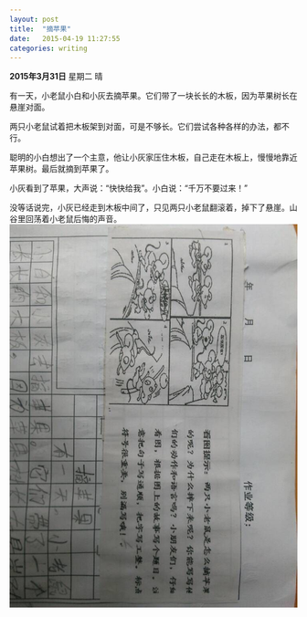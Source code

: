 ```yaml
---
layout: post
title:  "摘苹果"
date:   2015-04-19 11:27:55
categories: writing
---
```

**2015年3月31日** 星期二  晴

有一天，小老鼠小白和小灰去摘苹果。它们带了一块长长的木板，因为苹果树长在悬崖对面。

两只小老鼠试着把木板架到对面，可是不够长。它们尝试各种各样的办法，都不行。

聪明的小白想出了一个主意，他让小灰家压住木板，自己走在木板上，慢慢地靠近苹果树。最后就摘到苹果了。

小灰看到了苹果，大声说：“快快给我”。小白说：“千万不要过来！”

没等话说完，小灰已经走到木板中间了，只见两只小老鼠翻滚着，掉下了悬崖。山谷里回荡着小老鼠后悔的声音。
![](/images/mouse_pick_apples.jpg)




